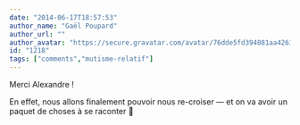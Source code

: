 ```yaml
---
date: "2014-06-17T18:57:53"
author_name: "Gaël Poupard"
author_url: ""
author_avatar: "https://secure.gravatar.com/avatar/76dde5fd394081aa4261802372fe2e33"
id: "1218"
tags: ["comments","mutisme-relatif"]
---
```

Merci Alexandre !

En effet, nous allons finalement pouvoir nous re-croiser — et on va avoir un paquet de choses à se raconter 🙂
